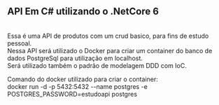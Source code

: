 <h2>API Em C# utilizando o .NetCore 6</h2><br />
Essa é uma API de produtos com um crud basico, para fins de estudo pessoal.<br />
Nessa API será utilizado o Docker para criar um container do banco de dados PostgreSql para utilização em localhost.<br />
Será utilizado também o padrão de modelagem DDD com IoC.<br />

Comando do docker utilizado para criar o container:<br />
docker run -d -p 5432:5432 --name postgres -e POSTGRES_PASSWORD=estudoapi postgres
